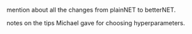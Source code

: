 mention about all the changes from plainNET to betterNET.

notes on the tips Michael gave for choosing hyperparameters.

